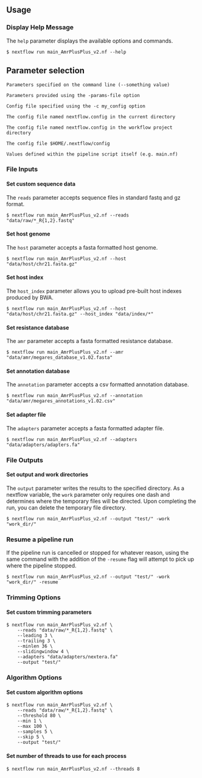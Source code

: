 Usage
-----

### Display Help Message

The `help` parameter displays the available options and commands.
```
$ nextflow run main_AmrPlusPlus_v2.nf --help
```

## Parameter selection
    Parameters specified on the command line (--something value)

    Parameters provided using the -params-file option

    Config file specified using the -c my_config option

    The config file named nextflow.config in the current directory

    The config file named nextflow.config in the workflow project directory

    The config file $HOME/.nextflow/config

    Values defined within the pipeline script itself (e.g. main.nf)




### File Inputs

#### Set custom sequence data

The `reads` parameter accepts sequence files in standard fastq and gz format.
```
$ nextflow run main_AmrPlusPlus_v2.nf --reads "data/raw/*_R{1,2}.fastq"
```

#### Set host genome

The `host` parameter accepts a fasta formatted host genome.
```
$ nextflow run main_AmrPlusPlus_v2.nf --host "data/host/chr21.fasta.gz"
```

#### Set host index

The `host_index` parameter allows you to upload pre-built host indexes produced by BWA.
```
$ nextflow run main_AmrPlusPlus_v2.nf --host "data/host/chr21.fasta.gz" --host_index "data/index/*"
```

#### Set resistance database

The `amr` parameter accepts a fasta formatted resistance database. 
```
$ nextflow run main_AmrPlusPlus_v2.nf --amr "data/amr/megares_database_v1.02.fasta"
```

#### Set annotation database

The `annotation` parameter accepts a csv formatted annotation database.
```
$ nextflow run main_AmrPlusPlus_v2.nf --annotation "data/amr/megares_annotations_v1.02.csv"
```

#### Set adapter file

The `adapters` parameter accepts a fasta formatted adapter file.
```
$ nextflow run main_AmrPlusPlus_v2.nf --adapters "data/adapters/adapters.fa"
```

### File Outputs

#### Set output and work directories

The `output` parameter writes the results to the specified directory. As a nextflow variable, the `work` parameter only requires one dash and determines where the temporary files will be directed. Upon completing the run, you can delete the temporary file directory.
```
$ nextflow run main_AmrPlusPlus_v2.nf --output "test/" -work "work_dir/"
```

### Resume a pipeline run

If the pipeline run is cancelled or stopped for whatever reason, using the same command with the addition of the `-resume` flag will attempt to pick up where the pipeline stopped. 
```
$ nextflow run main_AmrPlusPlus_v2.nf --output "test/" -work "work_dir/" -resume
```

### Trimming Options

#### Set custom trimming parameters

```
$ nextflow run main_AmrPlusPlus_v2.nf \
    --reads "data/raw/*_R{1,2}.fastq" \
    --leading 3 \
    --trailing 3 \
    --minlen 36 \
    --slidingwindow 4 \
    --adapters "data/adapters/nextera.fa"
    --output "test/"
```

### Algorithm Options

#### Set custom algorithm options

```
$ nextflow run main_AmrPlusPlus_v2.nf \
    --reads "data/raw/*_R{1,2}.fastq" \
    --threshold 80 \
    --min 1 \
    --max 100 \
    --samples 5 \
    --skip 5 \
    --output "test/"
```

#### Set number of threads to use for each process

```
$ nextflow run main_AmrPlusPlus_v2.nf --threads 8
```
